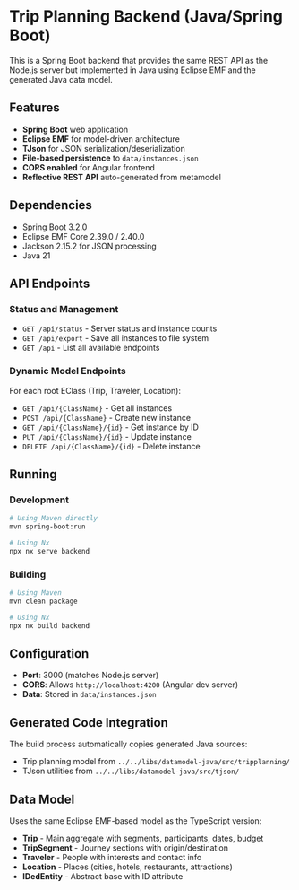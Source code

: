 # Trip Planning Backend (Java/Spring Boot)

This is a Spring Boot backend that provides the same REST API as the Node.js server but implemented in Java using Eclipse EMF and the generated Java data model.

## Features

- **Spring Boot** web application
- **Eclipse EMF** for model-driven architecture
- **TJson** for JSON serialization/deserialization
- **File-based persistence** to `data/instances.json`
- **CORS enabled** for Angular frontend
- **Reflective REST API** auto-generated from metamodel

## Dependencies

- Spring Boot 3.2.0
- Eclipse EMF Core 2.39.0 / 2.40.0
- Jackson 2.15.2 for JSON processing
- Java 21

## API Endpoints

### Status and Management
- `GET /api/status` - Server status and instance counts
- `GET /api/export` - Save all instances to file system
- `GET /api` - List all available endpoints

### Dynamic Model Endpoints
For each root EClass (Trip, Traveler, Location):
- `GET /api/{ClassName}` - Get all instances
- `POST /api/{ClassName}` - Create new instance
- `GET /api/{ClassName}/{id}` - Get instance by ID
- `PUT /api/{ClassName}/{id}` - Update instance
- `DELETE /api/{ClassName}/{id}` - Delete instance

## Running

### Development
```bash
# Using Maven directly
mvn spring-boot:run

# Using Nx
npx nx serve backend
```

### Building
```bash
# Using Maven
mvn clean package

# Using Nx  
npx nx build backend
```

## Configuration

- **Port**: 3000 (matches Node.js server)
- **CORS**: Allows `http://localhost:4200` (Angular dev server)
- **Data**: Stored in `data/instances.json`

## Generated Code Integration

The build process automatically copies generated Java sources:
- Trip planning model from `../../libs/datamodel-java/src/tripplanning/`
- TJson utilities from `../../libs/datamodel-java/src/tjson/`

## Data Model

Uses the same Eclipse EMF-based model as the TypeScript version:
- **Trip** - Main aggregate with segments, participants, dates, budget
- **TripSegment** - Journey sections with origin/destination  
- **Traveler** - People with interests and contact info
- **Location** - Places (cities, hotels, restaurants, attractions)
- **IDedEntity** - Abstract base with ID attribute